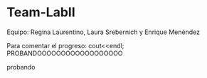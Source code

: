 # Team-LabII
Equipo: Regina Laurentino, Laura Srebernich y Enrique Menéndez

Para comentar el progreso:
cout<<endl;
PROBANDOOOOOOOOOOOOOOOOOO


probando
